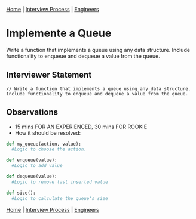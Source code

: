 [Home](../../../../README.md) |
[Interview Process](../../../README.md) |
[Engineers](../../README.md)

# Implemente a Queue

Write a function that implements a queue using any data structure. Include functionality to enqueue and dequeue a value from the queue.

## Interviewer Statement
```
// Write a function that implements a queue using any data structure. Include functionality to enqueue and dequeue a value from the queue.
```

## Observations
- 15 mins FOR AN EXPERIENCED, 30 mins FOR ROOKIE
- How it should be resolved:
```python
def my_queue(action, value):
  #Logic to choose the action.

def enqueue(value):
  #Logic to add value

def dequeue(value): 
  #Logic to remove last inserted value

def size():
  #Logic to calculate the queue's size
```

[Home](../../../../README.md) |
[Interview Process](../../../README.md) |
[Engineers](../../README.md)
